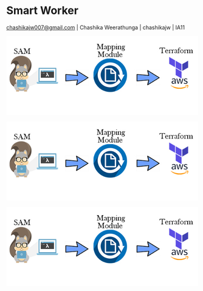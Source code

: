 
# Smart Worker
chashikajw007@gmail.com | Chashika Weerathunga | chashikajw | IA11


![launcher icon](https://github.com/chashikajw/smart-worker-images/blob/master/terraformmap.jpg)
<div style="text-align:center"><img src ="https://github.com/chashikajw/smart-worker-images/blob/master/terraformmap.jpg" /></div>
<p align="center"><img src="https://github.com/chashikajw/smart-worker-images/blob/master/terraformmap.jpg" /></p>
